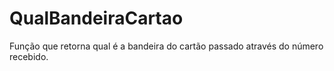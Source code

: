 # QualBandeiraCartao
Função que retorna qual é a bandeira do cartão passado através do número recebido.
